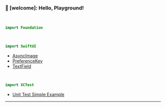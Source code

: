 ### 👋 [welcome]: Hello, Playground!

<!--
### Hi there 👋

**Kyeoeol/Kyeoeol** is a ✨ _special_ ✨ repository because its `README.md` (this file) appears on your GitHub profile.

Here are some ideas to get you started:

- 🔭 I’m currently working on ...
- 🌱 I’m currently learning ...
- 👯 I’m looking to collaborate on ...
- 🤔 I’m looking for help with ...
- 💬 Ask me about ...
- 📫 How to reach me: ...
- 😄 Pronouns: ...
- ⚡ Fun fact: ...
-->

<br>

```swift
import Foundation
```

<br>

```swift
import SwiftUI
```
- <a href="https://github.com/Kyeoeol/swiftui_asyncImage">AsyncImage</a>
- <a href="https://github.com/Kyeoeol/swiftui_preferenceKey">PreferenceKey</a>
- <a href="https://github.com/Kyeoeol/swiftui_textfield">TextField</a>

<br>

```swift
import XCTest
```
- <a href="https://github.com/Kyeoeol/unit_test_example">Unit Test Simple Example</a>

---
